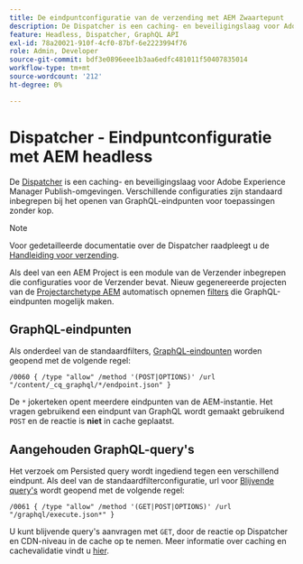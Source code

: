 ```yaml
---
title: De eindpuntconfiguratie van de verzending met AEM Zwaartepunt
description: De Dispatcher is een caching- en beveiligingslaag voor Adobe Experience Manager Publish-omgevingen. Verschillende configuraties worden gebruikt om GraphQL-eindpunten te openen voor toepassingen zonder kop.
feature: Headless, Dispatcher, GraphQL API
exl-id: 78a20021-910f-4cf0-87bf-6e2223994f76
role: Admin, Developer
source-git-commit: bdf3e0896eee1b3aa6edfc481011f50407835014
workflow-type: tm+mt
source-wordcount: '212'
ht-degree: 0%

---
```



# Dispatcher - Eindpuntconfiguratie met AEM headless

De [Dispatcher](https://experienceleague.adobe.com/docs/experience-manager-dispatcher/using/dispatcher.html) is een caching- en beveiligingslaag voor Adobe Experience Manager Publish-omgevingen. Verschillende configuraties zijn standaard inbegrepen bij het openen van GraphQL-eindpunten voor toepassingen zonder kop.

>[!NOTE]
>
>Voor gedetailleerde documentatie over de Dispatcher raadpleegt u de [Handleiding voor verzending](https://experienceleague.adobe.com/docs/experience-manager-dispatcher/using/dispatcher.html).

Als deel van een AEM Project is een module van de Verzender inbegrepen die configuraties voor de Verzender bevat. Nieuw gegenereerde projecten van de [Projectarchetype AEM](https://github.com/adobe/aem-project-archetype) automatisch opnemen [filters](https://experienceleague.adobe.com/docs/experience-manager-dispatcher/using/configuring/dispatcher-configuration.html?#defining-a-filter) die GraphQL-eindpunten mogelijk maken.

## GraphQL-eindpunten

Als onderdeel van de standaardfilters, [GraphQL-eindpunten](/help/headless/graphql-api/graphql-endpoint.md) worden geopend met de volgende regel:

```
/0060 { /type "allow" /method '(POST|OPTIONS)' /url "/content/_cq_graphql/*/endpoint.json" }
```

De `*` jokerteken opent meerdere eindpunten van de AEM-instantie. Het vragen gebruikend een eindpunt van GraphQL wordt gemaakt gebruikend `POST` en de reactie is **niet** in cache geplaatst.

## Aangehouden GraphQL-query&#39;s

Het verzoek om Persisted query wordt ingediend tegen een verschillend eindpunt. Als deel van de standaardfilterconfiguratie, url voor [Blijvende query&#39;s](/help/headless/graphql-api/persisted-queries.md) wordt geopend met de volgende regel:

```
/0061 { /type "allow" /method '(GET|POST|OPTIONS)' /url "/graphql/execute.json*" }
```

U kunt blijvende query&#39;s aanvragen met `GET`, door de reactie op Dispatcher en CDN-niveau in de cache op te nemen. Meer informatie over caching en cachevalidatie vindt u [hier](/help/implementing/dispatcher/caching.md).
